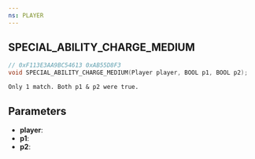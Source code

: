 ```yaml
---
ns: PLAYER
---
```

## SPECIAL_ABILITY_CHARGE_MEDIUM

```c
// 0xF113E3AA9BC54613 0xAB55D8F3
void SPECIAL_ABILITY_CHARGE_MEDIUM(Player player, BOOL p1, BOOL p2);
```

```
Only 1 match. Both p1 & p2 were true.  
```

## Parameters
* **player**: 
* **p1**: 
* **p2**: 

